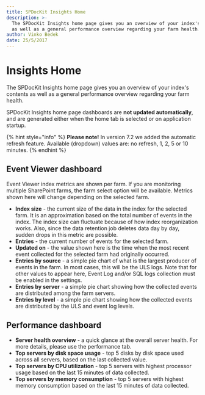 ```yaml
---
title: SPDocKit Insights Home
description: >-
  The SPDocKit Insights home page gives you an overview of your index's contents
  as well as a general performance overview regarding your farm health.
author: Vinko Bedek
date: 25/5/2017
---
```


# Insights Home

The SPDocKit Insights home page gives you an overview of your index's contents as well as a general performance overview regarding your farm health.

SPDocKit Insights home page dashboards are **not updated automatically**, and are generated either when the home tab is selected or on application startup.  


{% hint style="info" %}
**Please note!** In version 7.2 we added the automatic refresh feature. Available \(dropdown\) values are: no refresh, 1, 2, 5 or 10 minutes.
{% endhint %}

## Event Viewer dashboard

Event Viewer index metrics are shown per farm. If you are monitoring multiple SharePoint farms, the farm select option will be available. Metrics shown here will change depending on the selected farm.

* **Index size** - the current size of the data in the index for the selected farm. It is an approximation based on the total number of events in the index. The index size can fluctuate because of how index reorganization works. Also, since the data retention job deletes data day by day, sudden drops in this metric are possible.  
* **Entries** - the current number of events for the selected farm.
* **Updated on** - the value shown here is the time when the most recent event collected for the selected farm had originally occurred.
* **Entries by source** - a simple pie chart of what is the largest producer of events in the farm. In most cases, this will be the ULS logs. Note that for other values to appear here, Event Log and/or SQL logs collection must be enabled in the settings.
* **Entries by server** - a simple pie chart showing how the collected events are distributed among the farm servers.
* **Entries by level** - a simple pie chart showing how the collected events are distributed by the ULS and event log levels.

## Performance dashboard

* **Server health overview** - a quick glance at the overall server health. For more details, please use the performance tab.
* **Top servers by disk space usage** - top 5 disks by disk space used across all servers, based on the last collected value.
* **Top servers by CPU utilization** - top 5 servers with highest processor usage based on the last 15 minutes of data collected.
* **Top servers by memory consumption** - top 5 servers with highest memory consumption based on the last 15 minutes of data collected.

